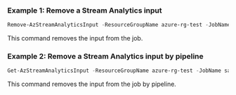 ### Example 1: Remove a Stream Analytics input
```powershell
Remove-AzStreamAnalyticsInput -ResourceGroupName azure-rg-test -JobName sajob-01-pwsh -Name input-01

```

This command removes the input from the job.

### Example 2: Remove a Stream Analytics input by pipeline
```powershell
Get-AzStreamAnalyticsInput -ResourceGroupName azure-rg-test -JobName sajob-02-pwsh -Name input-01 | Remove-AzStreamAnalyticsInput

```

This command removes the input from the job by pipeline.
